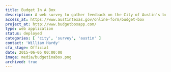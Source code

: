 ```yaml
---
title: Budget In A Box
description: A web survey to gather feedback on the City of Austin's budget.
access_at: https://www.austintexas.gov/online-form/budget-box
project_at: http://www.budgetboxapp.com/
type: web application
status: deployed
categories: [ 'city', 'survey', 'austin' ]
contact: 'William Hardy'
cfa_stage: Official
date: 2015-06-05 00:00:00
image: media/budgetinabox.png
archived: true
---
```

